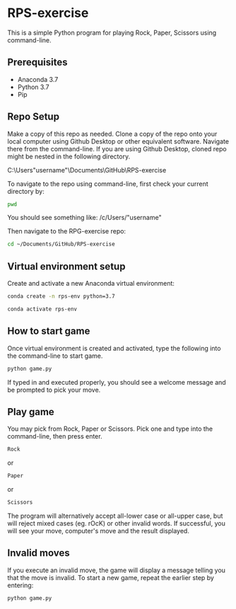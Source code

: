 
# RPS-exercise
This is a simple Python program for playing Rock, Paper, Scissors using command-line.

## Prerequisites
 + Anaconda 3.7
 + Python 3.7
 + Pip

## Repo Setup
Make a copy of this repo as needed. Clone a copy of the repo onto your local computer using Github Desktop or other equivalent software. Navigate there from the command-line. If you are using Github Desktop, cloned repo might be nested in the following directory.

C:\Users\"username"\Documents\GitHub\RPS-exercise

To navigate to the repo using command-line, first check your current directory by:

```sh
pwd
```
You should see something like:
/c/Users/"username"

Then navigate to the RPG-exercise repo:

```sh
cd ~/Documents/GitHub/RPS-exercise
```

## Virtual environment setup
Create and activate a new Anaconda virtual environment:

```sh
conda create -n rps-env python=3.7
```

```sh
conda activate rps-env
```

## How to start game
Once virtual environment is created and activated, type the following into the command-line to start game.

```sh
python game.py
```

If typed in and executed properly, you should see a welcome message and be prompted to pick your move.

## Play game
You may pick from Rock, Paper or Scissors. Pick one and type into the command-line, then press enter.

```sh
Rock
```
or
```sh
Paper
```
or
```sh
Scissors
```

The program will alternatively accept all-lower case or all-upper case, but will reject mixed cases (eg. rOcK) or other invalid words. If successful, you will see your move, computer's move and the result displayed.

## Invalid moves
If you execute an invalid move, the game will display a message telling you that the move is invalid.
To start a new game, repeat the earlier step by entering:

```sh
python game.py
```